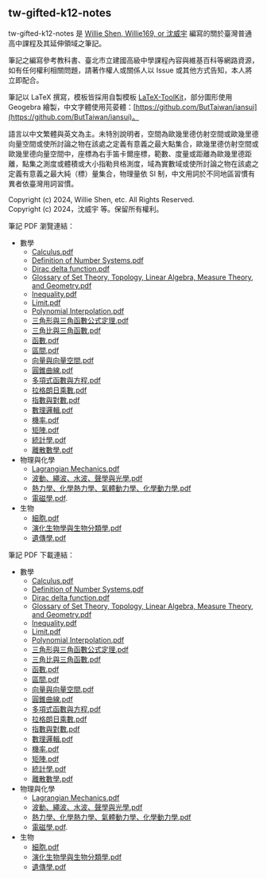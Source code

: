 ## tw-gifted-k12-notes

tw-gifted-k12-notes 是 [Willie Shen, Willie169, or 沈威宇](https://github.com/Willie169) 編寫的關於臺灣普通高中課程及其延伸領域之筆記。

筆記之編寫參考教科書、臺北市立建國高級中學課程內容與維基百科等網路資源，如有任何權利相關問題，請著作權人或關係人以 Issue 或其他方式告知，本人將立即配合。

筆記以 LaTeX 撰寫，模板皆採用自製模板 [LaTeX-ToolKit](https://github.com/Willie169/LaTeX-ToolKit)，部分圖形使用 Geogebra 繪製，中文字體使用芫荽體：[https://github.com/ButTaiwan/iansui](https://github.com/ButTaiwan/iansui)。

語言以中文繁體與英文為主。未特別說明者，空間為歐幾里德仿射空間或歐幾里德向量空間或使所討論之物在該處之定義有意義之最大點集合，歐幾里德仿射空間或歐幾里德向量空間中，座標為右手笛卡爾座標，範數、度量或距離為歐幾里德距離，點集之測度或體積或大小指勒貝格測度，域為實數域或使所討論之物在該處之定義有意義之最大純（標）量集合，物理量依 SI 制，中文用詞於不同地區習慣有異者依臺灣用詞習慣。

Copyright (c) 2024, Willie Shen, etc. All Rights Reserved.<br />
Copyright (c) 2024，沈威宇 等。保留所有權利。

筆記 PDF 瀏覽連結：

- 數學
  - [Calculus.pdf](數學/Calculus.pdf)
  - [Definition of Number Systems.pdf](數學/Definition%20of%20Number%20Systems.pdf)
  - [Dirac delta function.pdf](數學/Dirac%20delta%20function.pdf)
  - [Glossary of Set Theory, Topology, Linear Algebra, Measure Theory, and Geometry.pdf](數學/Glossary%20of%20Set%20Theory,%20Topology,%20Linear%20Algebra,%20Measure%20Theory,%20Geometry,%20and%20Calculus.pdf)
  - [Inequality.pdf](數學/Inequality.pdf)
  - [Limit.pdf](數學/Limit.pdf)
  - [Polynomial Interpolation.pdf](數學/Polynomial%20Interpolation.pdf)
  - [三角形與三角函數公式定理.pdf](數學/三角形與三角函數公式定理.pdf)
  - [三角比與三角函數.pdf](數學/三角比與三角函數.pdf)
  - [函數.pdf](數學/函數.pdf)
  - [區間.pdf](數學/區間.pdf)
  - [向量與向量空間.pdf](數學/向量與向量空間.pdf)
  - [圓錐曲線.pdf](數學/圓錐曲線.pdf)
  - [多項式函數與方程.pdf](數學/多項式函數與方程.pdf)
  - [拉格朗日乘數.pdf](數學/拉格朗日乘數.pdf)
  - [指數與對數.pdf](數學/指數與對數.pdf)
  - [數理邏輯.pdf](數學/數理邏輯.pdf)
  - [機率.pdf](數學/機率.pdf)
  - [矩陣.pdf](數學/矩陣.pdf)
  - [統計學.pdf](數學/統計學.pdf)
  - [離散數學.pdf](數學/離散數學.pdf)
- 物理與化學
  - [Lagrangian Mechanics.pdf](物理與化學/Lagrangian%20Mechanics.pdf)
  - [波動、繩波、水波、聲學與光學.pdf](物理與化學/波動、繩波、水波、聲學與光學.pdf)
  - [熱力學、化學熱力學、氣體動力學、化學動力學.pdf](物理與化學/熱力學、化學熱力學、氣體動力學、化學動力學.pdf)
  - [電磁學.pdf](物理與化學/電磁學.pdf).
- 生物
  - [細胞.pdf](生物/細胞.pdf)
  - [演化生物學與生物分類學.pdf](生物/演化生物學與生物分類學.pdf)
  - [遺傳學.pdf](生物/遺傳學.pdf)

筆記 PDF 下載連結：

- 數學
  - [Calculus.pdf](https://raw.githubusercontent.com/Willie169/tw-gifted-k12-notes/main/數學/Calculus.pdf)
  - [Definition of Number Systems.pdf](https://raw.githubusercontent.com/Willie169/tw-gifted-k12-notes/main/數學/Definition%20of%20Number%20Systems.pdf)
  - [Dirac delta function.pdf](https://raw.githubusercontent.com/Willie169/tw-gifted-k12-notes/main/數學/Dirac%20delta%20function.pdf)
  - [Glossary of Set Theory, Topology, Linear Algebra, Measure Theory, and Geometry.pdf](https://raw.githubusercontent.com/Willie169/tw-gifted-k12-notes/main/數學/Glossary%20of%20Set%20Theory,%20Topology,%20Linear%20Algebra,%20Measure%20Theory,%20Geometry,%20and%20Calculus.pdf)
  - [Inequality.pdf](https://raw.githubusercontent.com/Willie169/tw-gifted-k12-notes/main/數學/Inequality.pdf)
  - [Limit.pdf](https://raw.githubusercontent.com/Willie169/tw-gifted-k12-notes/main/數學/Limit.pdf)
  - [Polynomial Interpolation.pdf](https://raw.githubusercontent.com/Willie169/tw-gifted-k12-notes/main/數學/Polynomial%20Interpolation.pdf)
  - [三角形與三角函數公式定理.pdf](https://raw.githubusercontent.com/Willie169/tw-gifted-k12-notes/main/數學/三角形與三角函數公式定理.pdf)
  - [三角比與三角函數.pdf](https://raw.githubusercontent.com/Willie169/tw-gifted-k12-notes/main/數學/三角比與三角函數.pdf)
  - [函數.pdf](https://raw.githubusercontent.com/Willie169/tw-gifted-k12-notes/main/數學/函數.pdf)
  - [區間.pdf](https://raw.githubusercontent.com/Willie169/tw-gifted-k12-notes/main/數學/區間.pdf)
  - [向量與向量空間.pdf](https://raw.githubusercontent.com/Willie169/tw-gifted-k12-notes/main/數學/向量與向量空間.pdf)
  - [圓錐曲線.pdf](https://raw.githubusercontent.com/Willie169/tw-gifted-k12-notes/main/數學/圓錐曲線.pdf)
  - [多項式函數與方程.pdf](https://raw.githubusercontent.com/Willie169/tw-gifted-k12-notes/main/數學/多項式函數與方程.pdf)
  - [拉格朗日乘數.pdf](https://raw.githubusercontent.com/Willie169/tw-gifted-k12-notes/main/數學/拉格朗日乘數.pdf)
  - [指數與對數.pdf](https://raw.githubusercontent.com/Willie169/tw-gifted-k12-notes/main/數學/指數與對數.pdf)
  - [數理邏輯.pdf](https://raw.githubusercontent.com/Willie169/tw-gifted-k12-notes/main/數學/數理邏輯.pdf)
  - [機率.pdf](https://raw.githubusercontent.com/Willie169/tw-gifted-k12-notes/main/數學/機率.pdf)
  - [矩陣.pdf](https://raw.githubusercontent.com/Willie169/tw-gifted-k12-notes/main/數學/矩陣.pdf)
  - [統計學.pdf](https://raw.githubusercontent.com/Willie169/tw-gifted-k12-notes/main/數學/統計學.pdf)
  - [離散數學.pdf](https://raw.githubusercontent.com/Willie169/tw-gifted-k12-notes/main/數學/離散數學.pdf)
- 物理與化學
  - [Lagrangian Mechanics.pdf](https://raw.githubusercontent.com/Willie169/tw-gifted-k12-notes/main/物理與化學/Lagrangian%20Mechanics.pdf)
  - [波動、繩波、水波、聲學與光學.pdf](https://raw.githubusercontent.com/Willie169/tw-gifted-k12-notes/main/物理與化學/波動、繩波、水波、聲學與光學.pdf)
  - [熱力學、化學熱力學、氣體動力學、化學動力學.pdf](https://raw.githubusercontent.com/Willie169/tw-gifted-k12-notes/main/物理與化學/熱力學、化學熱力學、氣體動力學、化學動力學.pdf)
  - [電磁學.pdf](https://raw.githubusercontent.com/Willie169/tw-gifted-k12-notes/main/物理與化學/電磁學.pdf).
- 生物
  - [細胞.pdf](https://raw.githubusercontent.com/Willie169/tw-gifted-k12-notes/main/生物/細胞.pdf)
  - [演化生物學與生物分類學.pdf](https://raw.githubusercontent.com/Willie169/tw-gifted-k12-notes/main/生物/演化生物學與生物分類學.pdf)
  - [遺傳學.pdf](https://raw.githubusercontent.com/Willie169/tw-gifted-k12-notes/main/生物/遺傳學.pdf)

